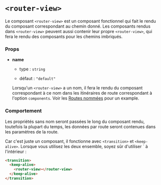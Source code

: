 # `<router-view>`

Le composant `<router-view>` est un composant fonctionnel qui fait le rendu du composant correspondant au chemin donné. Les composants rendus dans `<router-view>` peuvent aussi contenir leur propre `<router-view>`, qui fera le rendu des composants pour les chemins imbriqués.

### Props

- **name**

  - type : `string`

  - défaut : `"default"`

  Lorsqu'un `<router-view>` a un nom, il fera le rendu du composant correspondant à ce nom dans les itinéraires de route correspondant à l'option `components`. Voir les [Routes nommées](../essentials/named-views.md) pour un example.

### Comportement

Les propriétés sans nom seront passées le long du composant rendu, toutefois la plupart du temps, les données par route seront contenues dans les paramètres de la route.

Car c'est juste un composant, il fonctionne avec `<transition>` et `<keep-alive>`. Lorsque vous utilisez les deux ensemble, soyez sûr d'utiliser `<keep-alive> à l'intérieur :

``` html
<transition>
  <keep-alive>
    <router-view></router-view>
  </keep-alive>
</transition>
```
